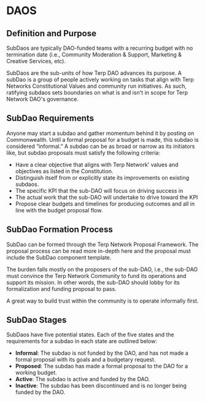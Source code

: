 # DAOS

## Definition and Purpose
SubDaos are typically DAO-funded teams with a recurring budget with no termination date (i.e., Community Moderation & Support, Marketing & Creative Services, etc).

SubDaos are the sub-units of how Terp DAO advances its purpose. A subDao is a group of people actively working on tasks that align with Terp Networks Constitutional Values and community run initiatives. As such, ratifying subdaos sets boundaries on what is and isn't in scope for Terp Network DAO's governance.

## SubDao Requirements
Anyone may start a subdao and gather momentum behind it by posting on Commonwealth. Until a formal proposal for a budget is made, this subdao is considered “informal.” A subdao can be as broad or narrow as its initiators like, but subdao proposals must satisfy the following criteria:

- Have a clear objective that aligns with Terp Network' values and objectives as listed in the Constitution.
- Distinguish itself from or explicitly state its improvements on existing subdaos.
- The specific KPI that the sub-DAO will focus on driving success in
- The actual work that the sub-DAO will undertake to drive toward the KPI
- Propose clear budgets and timelines for producing outcomes and all in line with the budget proposal flow.

## SubDao Formation Process
SubDao can be formed through the Terp Network Proposal Framework. The proposal process can be read more in-depth here and the proposal must include the SubDao component template.

The burden falls mostly on the proposers of the sub-DAO, i.e., the sub-DAO must convince the Terp Network Community to fund its operations and support its mission. In other words, the sub-DAO should lobby for its formalization and funding proposal to pass.

A great way to build trust within the community is to operate informally first.

## SubDao Stages 
SubDaos have five potential states. Each of the five states and the requirements for a subdao in each state are outlined below:
- **Informal**: The subdao is not funded by the DAO, and has not made a formal proposal with its goals and a budgetary request.
- **Proposed**: The subdao has made a formal proposal to the DAO for a working budget.
- **Active**: The subdao is active and funded by the DAO.
- **Inactive**: The subdao has been discontinued and is no longer being funded by the DAO.